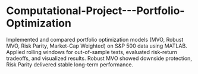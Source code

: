 # Computational-Project---Portfolio-Optimization
Implemented and compared portfolio optimization models (MVO, Robust MVO, Risk Parity, Market-Cap Weighted) on S&amp;P 500 data using MATLAB. Applied rolling windows for out-of-sample tests, evaluated risk-return tradeoffs, and visualized results. Robust MVO showed downside protection, Risk Parity delivered stable long-term performance.
